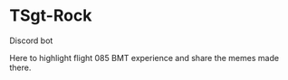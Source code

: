 # TSgt-Rock
Discord bot 

Here to highlight flight 085 BMT experience and share the memes made there.